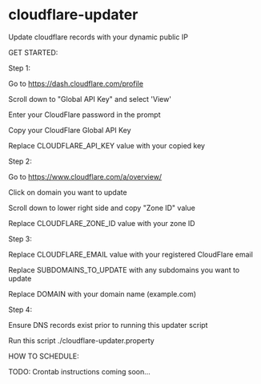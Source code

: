 # cloudflare-updater
Update cloudflare records with your dynamic public IP


GET STARTED:

Step 1:

Go to https://dash.cloudflare.com/profile

Scroll down to "Global API Key" and select 'View'

Enter your CloudFlare password in the prompt

Copy your CloudFlare Global API Key

Replace CLOUDFLARE_API_KEY value with your copied key

Step 2:

Go to https://www.cloudflare.com/a/overview/

Click on domain you want to update

Scroll down to lower right side and copy "Zone ID" value

Replace CLOUDFLARE_ZONE_ID value with your zone ID

Step 3:

Replace CLOUDFLARE_EMAIL value with your registered CloudFlare email

Replace SUBDOMAINS_TO_UPDATE with any subdomains you want to update

Replace DOMAIN with your domain name (example.com)

Step 4:

Ensure DNS records exist prior to running this updater script

Run this script ./cloudflare-updater.property

HOW TO SCHEDULE:

TODO: Crontab instructions coming soon...

